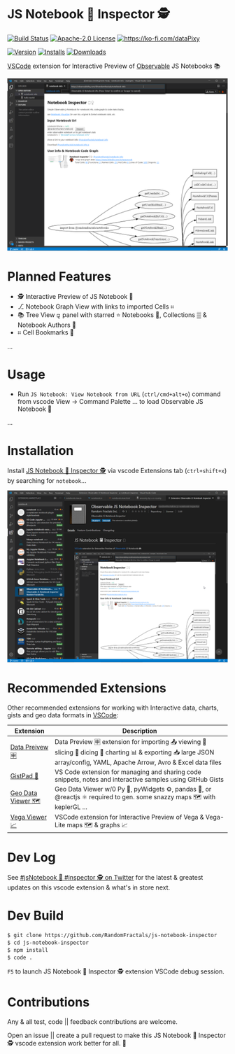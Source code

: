 # JS Notebook 📓 Inspector 🕵️

[![Build Status](https://travis-ci.org/HoangNguyen17193/vscode-simple-rest-client.svg?branch=master)](https://travis-ci.com/RandomFractals/js-notebook-inspector)
[![Apache-2.0 License](https://img.shields.io/badge/license-Apache2-orange.svg?color=green)](http://opensource.org/licenses/Apache-2.0)
<a href='https://ko-fi.com/dataPixy' target='_blank' title='support: https://ko-fi.com/dataPixy'>
  <img height='24' style='border:0px;height:20px;' src='https://az743702.vo.msecnd.net/cdn/kofi3.png?v=2' alt='https://ko-fi.com/dataPixy' /></a>

[![Version](https://vsmarketplacebadge.apphb.com/version/RandomFractalsInc.js-notebook-inspector.svg?color=orange&style=?style=for-the-badge&logo=visual-studio-code)](https://marketplace.visualstudio.com/items?itemName=RandomFractalsInc.js-notebook-inspector)
[![Installs](https://vsmarketplacebadge.apphb.com/installs/RandomFractalsInc.js-notebook-inspector.svg?color=orange)](https://marketplace.visualstudio.com/items?itemName=RandomFractalsInc.js-notebook-inspector)
[![Downloads](https://vsmarketplacebadge.apphb.com/downloads/RandomFractalsInc.js-notebook-inspector.svg?color=orange)](https://marketplace.visualstudio.com/items?itemName=RandomFractalsInc.js-notebook-inspector)

[VSCode](https://code.visualstudio.com/) extension for Interactive Preview of [Observable](https://observablehq.com/explore) JS Notebooks 📚

![Notebook 📓 Inspector 🕵️](https://github.com/RandomFractals/js-notebook-inspector/blob/master/images/js-notebook-inspector.png?raw=true 
 "JS Notebook 📓 Inspector 🕵️")

# Planned Features

- 🕵️ Interactive Preview of JS Notebook 📓
- ⎇ Notebook Graph View with links to imported Cells ⌗
- 📚 Tree View ⚼ panel with starred ⭐ Notebooks 📓, Collections ▒ & Notebook Authors 👨
- ⌗ Cell Bookmarks 🔖

...

# Usage

- Run `JS Notebook: View Notebook from URL` (`ctrl/cmd+alt+o`) command from vscode View -> Command Palette ... to load Observable JS Notebook 📓

...

# Installation

Install [JS Notebook 📓 Inspector 🕵️](https://marketplace.visualstudio.com/items?itemName=RandomFractalsInc.js-notebook-inspector) via vscode Extensions tab (`ctrl+shift+x`) by searching for `notebook`...

![Install JS Notebook 📓 Inspector 🕵️](https://github.com/RandomFractals/js-notebook-inspector/blob/master/images/js-notebook-inspector-info.png?raw=true 
 "Install JS Notebook 📓 Inspector 🕵️")

# Recommended Extensions

Other recommended extensions for working with Interactive data, charts, gists and geo data formats in [VSCode](https://code.visualstudio.com/):

| Extension | Description |
| --- | --- |
| [Data Preivew 🈸](https://marketplace.visualstudio.com/items?itemName=RandomFractalsInc.vscode-data-preview) | Data Preview 🈸 extension for importing 📤 viewing 🔎 slicing 🔪 dicing 🎲 charting 📊 & exporting 📥 large JSON array/config, YAML, Apache Arrow, Avro & Excel data files |
| [GistPad 📘](https://marketplace.visualstudio.com/items?itemName=vsls-contrib.gistfs) | VS Code extension for managing and sharing code snippets, notes and interactive samples using GitHub Gists |
| [Geo Data Viewer 🗺️](https://marketplace.visualstudio.com/items?itemName=RandomFractalsInc.geo-data-viewer) | Geo Data Viewer w/0 Py 🐍, pyWidgets ⚙️, pandas 🐼, or @reactjs ⚛️ required to gen. some snazzy maps 🗺️ with keplerGL ... |
| [Vega Viewer 📈](https://marketplace.visualstudio.com/items?itemName=RandomFractalsInc.vscode-vega-viewer) | VSCode extension for Interactive Preview of Vega & Vega-Lite maps 🗺️ & graphs 📈 |

# Dev Log

See [#jsNotebook 📓 #inspector 🕵️ on Twitter](https://twitter.com/search?q=%23jsNotebook%20%23inspector&src=typed_query&f=live) for the latest & greatest updates on this vscode extension & what's in store next.

# Dev Build

```bash
$ git clone https://github.com/RandomFractals/js-notebook-inspector
$ cd js-notebook-inspector
$ npm install
$ code .
```
`F5` to launch JS Notebook 📓 Inspector 🕵️ extension VSCode debug session.

# Contributions

Any & all test, code || feedback contributions are welcome. 

Open an issue || create a pull request to make this JS Notebook 📓 Inspector 🕵️ vscode extension work better for all. 🤗
